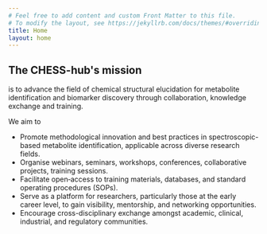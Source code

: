 ```yaml
---
# Feel free to add content and custom Front Matter to this file.
# To modify the layout, see https://jekyllrb.com/docs/themes/#overriding-theme-defaults
title: Home 
layout: home
---
```


## The CHESS-hub's mission

is to advance the field of chemical structural elucidation for metabolite identification and biomarker discovery through collaboration, knowledge exchange and training. 


We aim to

- Promote methodological innovation and best practices in spectroscopic-based metabolite identification, applicable across diverse research fields.
- Organise webinars, seminars, workshops, conferences, collaborative projects, training sessions.
- Facilitate open‑access to training materials, databases, and standard operating procedures (SOPs).
- Serve as a platform for researchers, particularly those at the early career level, to gain visibility, mentorship, and networking opportunities.
- Encourage cross-disciplinary exchange amongst academic, clinical, industrial, and regulatory communities.


